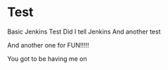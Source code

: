 # Test
Basic Jenkins Test
Did I tell Jenkins
And another test

And another one for FUN!!!!!

You got to be having me on
